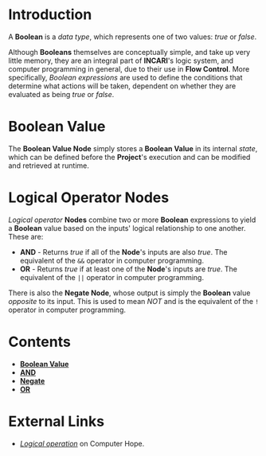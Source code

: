 # Introduction

A **Boolean** is a *data type*, which represents one of two values: *true* or *false*.

Although **Booleans** themselves are conceptually simple, and take up very little memory, they are an integral part of **INCARI**'s logic system, and computer programming in general, due to their use in **Flow Control**. More specifically, *Boolean expressions* are used to define the conditions that determine what actions will be taken, dependent on whether they are evaluated as being *true* or *false*.

# Boolean Value

The **Boolean Value Node** simply stores a **Boolean Value** in its internal *state*, which can be defined before the **Project**'s execution and can be modified and retrieved at runtime.

# Logical Operator Nodes 

*Logical operator* **Nodes** combine two or more **Boolean** expressions to yield a **Boolean** value based on the inputs' logical relationship to one another. These are:

* **AND** - Returns *true* if all of the **Node**'s inputs are also *true*. The equivalent of the `&&` operator in computer programming.
* **OR** - Returns *true* if at least one of the **Node**'s inputs are *true*. The equivalent of the `||` operator in computer programming.

There is also the **Negate Node**, whose output is simply the **Boolean** value *opposite* to its input. This is used to mean *NOT* and is the equivalent of the `!` operator in computer programming. 

# Contents
- [**Boolean Value**](boolean-value.md)
- [**AND**](and.md)
- [**Negate**](negate.md)
- [**OR**](or.md)

# External Links
- [*Logical operation*](https://www.computerhope.com/jargon/l/logioper.htm) on Computer Hope.